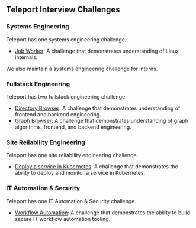 ## Teleport Interview Challenges

### Systems Engineering

Teleport has one systems engineering challenge.

* [Job Worker](systems/challenge-1.md): A challenge that demonstrates
  understanding of Linux internals.

We also maintain a [systems engineering challenge for interns](systems-intern/challenge.md).

### Fullstack Engineering

Teleport has two fullstack engineering challenge.

* [Directory Browser](fullstack/challenge.md): A challenge that demonstrates
  understanding of frontend and backend engineering.
* [Graph Browser](fullstack/challenge-policy.md): A challenge that demonstrates
  understanding of graph algorithms, frontend, and backend engineering.

### Site Reliability Engineering

Teleport has one site reliability engineering challenge.

* [Deploy a service in Kubernetes](sre/challenge.md): A challenge that
  demonstrates the ability to deploy and monitor a service in Kubernetes.

### IT Automation & Security

Teleport has one IT Automation & Security challenge.

* [Workflow Automation](it-automation/challenge.md): A challenge that
demonstrates the ability to build secure IT workflow automation tooling.
